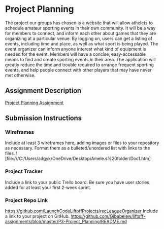 # Project Planning
The project our groups has chosen is a website that will allow athelets to schedule amateur sporting events in their own community. It will be a way for members to connect, and inform each other about games that they are organizing at a particular venue. By logging on, users can get a listing of events, including time and place, as well as what sport is being played. The event organizer can inform anyone interest what kind of equipment is needed for the event. Members will have a concise, easy-accessable means to find and create sporting events in their area. The application will greatly reduce the time and trouble required to arrange frequent sporting events, and help people connect with other players that may have never met otherwise.
## Assignment Description
[Project Planning Assignment](https://education.launchcode.org/liftoff/modules/assignments/project-planning)

## Submission Instructions

### Wireframes

Include at least 3 wireframes here, adding images or files to your repository as necessary. Format them as a bulleted/unordered list with links to the files.
![file:///C:/Users/adgyk/OneDrive/Desktop/Amele.s%20folder/Doc1.htm]

### Project Tracker

Include a link to your public Trello board. Be sure you have user stories added for at least your first 2-week sprint.

### Project Repo Link
https://github.com/LaunchCodeLiftoffProjects/recLeagueOrganizer
Include a link to your project on GitHub.
https://github.com/Gibabelew/liftoff-assignments/blob/master/P3-Project_Planning/README.md

